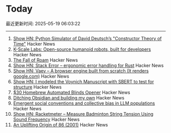 # Today

最近更新时间: 2025-05-19 06:03:22

--- 
1. [Show HN: Python Simulator of David Deutsch’s "Constructor Theory of Time"](https://github.com/gvelesandro/constructor-theory-simulator) Hacker News
2. [K-Scale Labs: Open-source humanoid robots, built for developers](https://www.kscale.dev/) Hacker News
3. [The Fall of Roam](https://every.to/superorganizers/the-fall-of-roam) Hacker News
4. [Show HN: Stack Error – ergonomic error handling for Rust](https://github.com/gmcgoldr/stackerror) Hacker News
5. [Show HN: Vaev – A browser engine built from scratch (It renders google.com)](https://github.com/skift-org/vaev) Hacker News
6. [Show HN: I modeled the Voynich Manuscript with SBERT to test for structure](https://github.com/brianmg/voynich-nlp-analysis) Hacker News
7. [$30 Homebrew Automated Blinds Opener](https://sifter.org/~simon/journal/20240718.html) Hacker News
8. [Ditching Obsidian and building my own](https://amberwilliams.io/blogs/building-my-own-pkms) Hacker News
9. [Emergent social conventions and collective bias in LLM populations](https://www.science.org/doi/10.1126/sciadv.adu9368) Hacker News
10. [Show HN: Racketmeter – Measure Badminton String Tension Using Sound Frequency](https://www.racketmeter.com/) Hacker News
11. [An Uplifting Origin of 86 (2001)](https://muse.jhu.edu/article/2832) Hacker News
